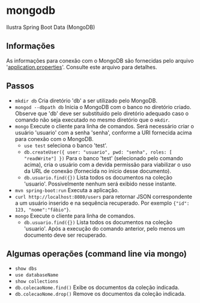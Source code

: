 # mongodb
Ilustra Spring Boot Data (MongoDB)

## Informações
As informações para conexão com o MongoDB são fornecidas pelo arquivo 
'[application.properties](src/main/resources/application.properties)'. 
Consulte este arquivo para detalhes.

## Passos
- ```mkdir db``` Cria diretório 'db' a ser utilizado pelo MongoDB.
- ```mongod --dbpath db``` Inicia o MongoDB com o banco no diretório 
criado. Observe que 'db' deve ser substituído pelo diretório adequado caso
o comando não seja executado no mesmo diretório que o ```mkdir```.
- ```mongo``` Execute o cliente para linha de comandos. Será necessário criar
o usuário 'usuario' com a senha 'senha', conforme a URI fornecida acima para 
conexão com o MongoDB.
  - ```use test``` seleciona o banco 'test'.
  - ```db.createUser({ user: "usuario", pwd: "senha", roles: [ "readWrite"] })```
  Para o banco 'test' (selecionado pelo comando acima), cria o usuário com 
  a devida permissão para viabilizar o uso da URL de conexão (fornecida no início desse documento).
  - ```db.usuario.find({})``` Lista todos os documentos na coleção 'usuario'. Possivelmente
  nenhum será exibido nesse instante.
- ```mvn spring-boot:run``` Executa a aplicação.
- ```curl http://localhost:8080/users``` para retornar JSON 
correspondente a um usuário inserido e na sequência recuperado. Por 
exemplo ```{"id": 123, "nome":"fábio"}```.
- ```mongo``` Execute o cliente para linha de comandos.
  - ```db.usuario.find({})``` Lista todos os documentos na coleção 'usuario'. Após a execução
  do comando anterior, pelo menos um documento deve ser recuperado.
  
## Algumas operações (command line via mongo)

- ```show dbs```
- ```use databaseName```
- ```show collections```
- ```db.colecaoNome.find()``` Exibe os documentos da coleção indicada.
- ```db.colecaoNome.drop()``` Remove os documentos da coleção indicada.



